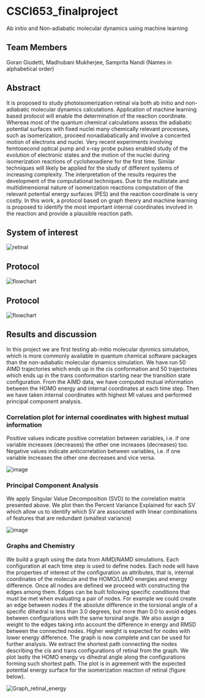 # CSCI653_finalproject
Ab initio and Non-adiabatic molecular dynamics using machine learning

## Team Members

Goran Giudetti, Madhubani Mukherjee, Samprita Nandi (Names in alphabetical order)

## Abstract

It is proposed to study photoisomerization retinal via both ab initio and non-adiabatic molecular dynamics calculations. Application of machine learning based protocol will enable the determination of the reaction coordinate. Whereas most of the quantum chemical calculations assess the adiabatic potential surfaces with fixed nuclei many chemically relevant processes, such as isomerization, proceed nonadiabatically and involve a concerted motion of electrons and nuclei. Very recent experiments involving femtosecond optical pump and x-ray probe pulses enabled study of the evolution of electronic states and the motion of the nuclei during isomerization reactions of cyclohexadiene for the first time. Similar techniques will likely be applied for the study of different systems of increasing complexity. The interpretation of the results requires the development of the computational techniques. Due to the multistate and multidimensional nature of isomerization reactions computation of the relevant potential energy surfaces (PES) and  the reaction coordinate is very costly. In this work, a protocol based on graph theory and machine learning is proposed to identify the most important internal coordinates involved in the reaction and provide a plausible reaction path. 

## System of interest
![retinal](https://user-images.githubusercontent.com/57571405/143783315-cb028241-f766-4aa1-b283-40980def8bad.png)

## Protocol
![flowchart](https://user-images.githubusercontent.com/57571405/143783537-a035af25-9446-4543-ae67-7f59c51b4983.png)

## Protocol
![flowchart](https://www.dropbox.com/s/g08kq8cp6kft8xt/flowchart.tif?dl=0)

## Results and discussion

In this project we are first testing ab-initio molecular dynmics simulation, which is more commonly available in quantum chemical software packages than the non-adiabatic molecular dynamics simulation. We have run 50 AIMD trajectories which ends up in the cis conformation and 50 trajectories which ends up in the trans conformation starting near the transition state configuration. From the AIMD data, we have computed mutual information between the HOMO energy and internal coordinates at each time step. Then we have taken internal coordinates with highest MI values and performed principal component analysis. 

### Correlation plot for internal coordinates with highest mutual information

Positive values indicate positive correlation between variables, i.e. if one variable increases (decreases) the other one increases (decreases) too. Negative values indicate anticorrelation between variables, i.e. if one variable increases the other one decreases and vice versa.

![image](https://user-images.githubusercontent.com/57571405/187000270-cd22627b-616b-4ee6-a65e-74878c31a7cd.png)


### Principal Component Analysis

We apply Singular Value Decomposition (SVD) to the correlation matrix presented above. We plot then the Percent Variance Explained for each SV which allow us to identify which SV are associated with linear combinations of features that are redundant (smallest variance)

![image](https://user-images.githubusercontent.com/57571405/187000295-c66a01ab-bc44-4698-b825-b7dd53270f62.png)

### Graphs and Chemistry

We build a graph using the data from AIMD/NAMD simulations. Each configuration at each time step is used to define nodes. Each node will have the properties of interest of the configuration as attributes, that is, internal coordinates of the molecule and the HOMO/LUMO energies and energy difference. Once all nodes are defined we proceed with constructing the edges among them. Edges can be built following specific conditions that must be met when evaluating a pair of nodes. For example we could create an edge between nodes if the absolute difference in the torsional angle of a specific dihedral is less than 3.0 degrees, but more than 0.0 to avoid edges between configurations with the same torsinal angle. We also assign a weight to the edges taking into account the difference in energy and RMSD between the connected nodes. Higher weight is expected for nodes with lower energy difference. The graph is now complete and can be used for further analysis. We extract the shortest path connecting the nodes describing the cis and trans configurations of retinal from the graph. We plot lastly the HOMO energy vs dihedral angle along the configurations forming such shortest path. The plot is in agreement with the expected potential energy surface for the isomerization reaction of retinal (figure below). 

![Graph_retinal_energy](https://user-images.githubusercontent.com/32039372/204936560-bb90012c-18da-4bb4-8b8f-4910bcef7c8a.png)



